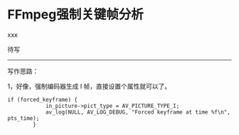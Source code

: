 # FFmpeg强制关键帧分析

<div id="meta-description---">xxx</div>

待写

---

写作思路：

1，好像，强制编码器生成 I 帧，直接设置个属性就可以了。

```
if (forced_keyframe) {
            in_picture->pict_type = AV_PICTURE_TYPE_I;
            av_log(NULL, AV_LOG_DEBUG, "Forced keyframe at time %f\n", pts_time);
        }
```

